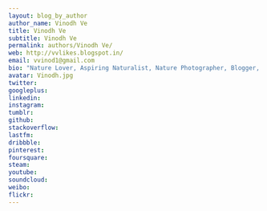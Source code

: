 ```yaml
---
layout: blog_by_author
author_name: Vinodh Ve
title: Vinodh Ve
subtitle: Vinodh Ve
permalink: authors/Vinodh Ve/
web: http://vvlikes.blogspot.in/
email: vvinod1@gmail.com
bio: "Nature Lover, Aspiring Naturalist, Nature Photographer, Blogger, and avid traveller based in Bangalore, India"
avatar: Vinodh.jpg
twitter: 
googleplus:
linkedin:
instagram:
tumblr:
github:
stackoverflow:
lastfm:
dribbble:
pinterest:
foursquare:
steam:
youtube:
soundcloud:
weibo:
flickr:
---
```

